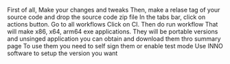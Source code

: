 First of all, Make your changes and tweaks
Then, make a relase tag of your source code and drop the source code zip file
In the tabs bar, click on actions button. Go to all workflows
Click on CI. Then do run workflow 
That will make x86, x64, arm64 exe applications. They will be portable versions and unsinged application you can obtain and download them thro summary page
To use them you need to self sign them or enable test mode 
Use INNO software to setup the version you want 

